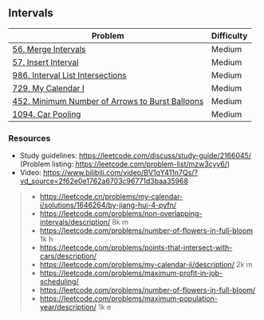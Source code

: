 ## Intervals
| Problem          | Difficulty |
|------------------|------------|
|[56. Merge Intervals](../leetcode/56.merge-intervals.md)|Medium|
|[57. Insert Interval](../leetcode/57.insert-interval.md)|Medium|
|[986. Interval List Intersections](../leetcode/986.interval-list-intersections.md)|Medium|
|[729. My Calendar I](../leetcode/729.my-calendar-i.md)|Medium|
|[452. Minimum Number of Arrows to Burst Balloons](../leetcode/452.minimum-number-of-arrows-to-burst-balloons.md)|Medium|
|[1094. Car Pooling](../leetcode/1094.car-pooling.md)|Medium|

### Resources
* Study guidelines: https://leetcode.com/discuss/study-guide/2166045/ (Problem listing: https://leetcode.com/problem-list/mzw3cyy6/)
* Video: https://www.bilibili.com/video/BV1qY411n7Qs/?vd_source=2f62e0e1762a6703c96771d3baa35968

> * https://leetcode.cn/problems/my-calendar-i/solutions/1646264/by-jiang-hui-4-pyfn/
> * https://leetcode.com/problems/non-overlapping-intervals/description/ 8k m
> * https://leetcode.com/problems/number-of-flowers-in-full-bloom  1k h
> * https://leetcode.com/problems/points-that-intersect-with-cars/description/
> * https://leetcode.com/problems/my-calendar-ii/description/ 2k m
> * https://leetcode.com/problems/maximum-profit-in-job-scheduling/
> * https://leetcode.com/problems/number-of-flowers-in-full-bloom/
> * https://leetcode.com/problems/maximum-population-year/description/ 1k e